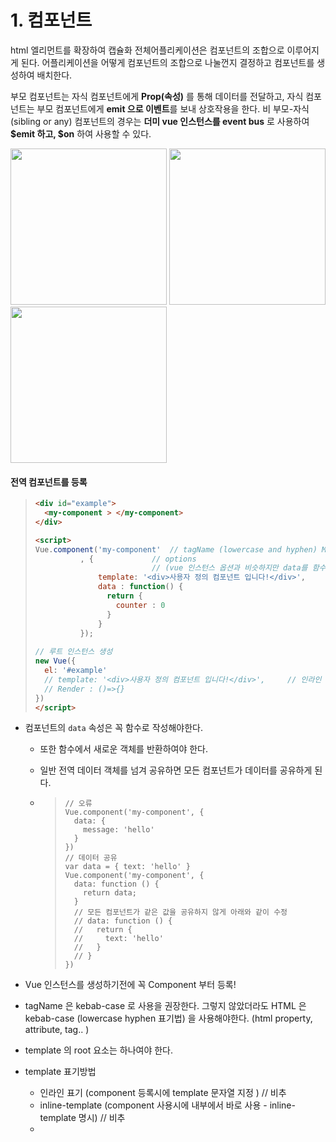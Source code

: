 # 1. 컴포넌트

html 엘리먼트를 확장하여 캡슐화
전체어플리케이션은 컴포넌트의 조합으로 이루어지게 된다.
어플리케이션을 어떻게 컴포넌트의 조합으로 나눌껀지 결정하고 컴포넌트를 생성하여 배치한다. 

부모 컴포넌트는 자식 컴포넌트에게 **Prop(속성)** 를 통해 데이터를 전달하고, 
자식 컴포넌트는 부모 컴포넌트에게 **emit 으로 이벤트**를 보내 상호작용을 한다.
비 부모-자식 (sibling or any) 컴포넌트의 경우는 **더미 vue 인스턴스를 event bus** 로 사용하여 **\$emit 하고, \$on** 하여 사용할 수 있다.

<img src="https://joshua1988.github.io/images/posts/web/vuejs/components.png" width="250px"/>  <img src="https://kr.vuejs.org/images/props-events.png" width="250px"/><img src="https://ob6mci30g.qnssl.com/Blog/ArticleImage/51_12.png" width="250px">

#### 전역 컴포넌트를 등록

> ```html
> <div id="example">
>   <my-component > </my-component>
> </div>
>
> <script>
> Vue.component('my-component'  // tagName (lowercase and hyphen) MyComponent
> 			, {				// options 
> 							// (vue 인스턴스 옵션과 비슷하지만 data를 함수로 사용해야한다.)
>               template: '<div>사용자 정의 컴포넌트 입니다!</div>',		// 인라인 
>               data : function() {
>                 return {
>                   counter : 0
>                 }
>               }
> 			});
> 			
> // 루트 인스턴스 생성
> new Vue({
>   el: '#example'
>   // template: '<div>사용자 정의 컴포넌트 입니다!</div>',		// 인라인
>   // Render : ()=>{}
> })
> </script>
> ```

- 컴포넌트의 `data` 속성은 꼭 함수로 작성해야한다. 

  - 또한 함수에서 새로운 객체를 반환하여야 한다.  

  - 일반 전역 데이터 객체를 넘겨 공유하면 모든 컴포넌트가 데이터를 공유하게 된다. 

  - > ```
    > // 오류
    > Vue.component('my-component', {
    >   data: {
    >     message: 'hello'
    >   }
    > })
    > // 데이터 공유
    > var data = { text: 'hello' }
    > Vue.component('my-component', {
    >   data: function () {
    >     return data;
    >   }
    >   // 모든 컴포넌트가 같은 값을 공유하지 않게 아래와 같이 수정
    >   // data: function () {
    >   //   return {
    >   //     text: 'hello'
    >   //   }
    >   // }
    > })
    > ```

- Vue 인스턴스를 생성하기전에 꼭 Component 부터 등록!

- tagName 은 kebab-case 로 사용을 권장한다. 그렇지 않았더라도 HTML 은 kebab-case (lowercase hyphen 표기법) 을 사용해야한다. (html property, attribute, tag.. )

- template 의 root 요소는 하나여야 한다. 

- template 표기방법

  - 인라인  표기 (component 등록시에 template 문자열 지정 )  // 비추
  - inline-template (component 사용시에 내부에서 바로 사용 - inline-template 명시) // 비추
  - <template> 태그 (.vue 파일에서 주로 사용)
  - <script type="text/x-template" id="templateId">   // 비추

- 렌더링 
  > ```
  > <div id="example">
  >   <div>사용자 정의 컴포넌트 입니다!</div>
  > </div>
  > ```

#### 지역 컴포넌트 등록

> ```
> var Child = {
>   template: '<div>사용자 정의 컴포넌트 입니다!</div>'
> }
>
> new Vue({
>   // ...
>   components: {
>     // <my-component> 는 상위 템플릿에서만 사용할 수 있습니다.
>     'my-component': Child
>   }
> })
> ```

- 지역 컴포넌트 등록은 array [ ... ] 로도 가능하다 


#### \.vue 단일 파일 컴포넌트 - vue-loader 에 의해 파싱되어 지원되어진다. 

- ES6 나 CSS 빌드 등을 지원하게 되며, 컴포넌트 단위로 분리, 관리할 수 있다. 템플릿도 깔끔하게 작성가능.
- vue.component 하지 않음 (자동), 반드시 export 해야함. 
- template 에 id 부여하지 않음 (자동)
- 사용할때는 import 해서 사용함. 
- vetur 에서 scaffold 로 Snippet 할 수 있음


- .vue 파일

  > ```
  > <template>	// id 부여하지 않음
  >   <div>
  >     component test-son1<br/>
  >     {{text}}-{{isComplete}}
  >   </div>
  > </template>
  >
  > <script>
  > export default {	// vue.component 하지 않음, 반드시 export 해야함.
  >   name: 'ZVueCompSon',
  >   data () {
  >     return {
  >     }
  >   },
  >   props : ['text','isComplete'],
  >   computed : {
  >   },  
  >   methods : {
  >   }  
  > }
  > </script>
  >
  > <style>
  > </style>
  > ```

#### DOM template 제한 사항 및 해결책

> ```
> <!-- 문제 : <table> 은 하위에 가질 수 있는 element 가 제한이 있다 -->
> <table>
>   <my-row>...</my-row>
> </table>
> ```

> ```
> <!-- is 특수 속성 사용 -->
> <table>
>   <tr is="my-row"></tr>
> </table>
> ```

> **다음 소스 중 하나에 포함되면 문자열 템플릿을 사용하는 경우에는 이러한 제한 사항이 적용되지 않습니다.**:
>
> - `<script type="text/x-template">`
> - JavaScript 인라인 템플릿 문자열
> - `.vue` 컴포넌트 (단일파일 컴포넌트)
>
> 따라서 가능한 경우 항상 문자열 템플릿을 사용하는 것이 좋습니다.
>
> - <template> 를 사용할때는 is 특수 속성을 사용해야한다. 



# 2. Props  

상위 컴포넌트의 데이터를 하위 컴포넌트로 전달하는 사용자 지정 특성.

- 컴포넌트 정의할때 props 지정

> Vue.component('child', {  
> // props 정의  
> ***props: ['MyMessage'],***
> // 데이터와 마찬가지로 prop은 템플릿 내부에서 사용할 수 있으며  
> // vm의 this.MyMessage로 사용할 수 있습니다.  
> template: '<span>{{ MyMessage}}</span>'})

- 컴포넌트 사용할때 props 전달

> ```<child my-message="안녕하세요!"></child>```

- 동적 Props 바인딩

> ```<child :my-message="parentMsg"></child>```

- v-bind 을 이용한 객체 Props 바인딩

> ```todo: {  text: 'Learn Vue',  isComplete: false}```
>
> ```
> <todo-item v-bind="todo"></todo-item>
> ```
> 아래와 같다.
> ```
> <todo-item
>   v-bind:text="todo.text"
>   v-bind:is-complete="todo.isComplete"
> ></todo-item>
> ```

- 리터럴 구문은 문자열이기 때문에 숫자 상수를 전달하고자 하면 v-bind 를 이용하여 전달해야한다.

- 단방향 (상위==>하위)  흐름 : 상위 데이터가 업데이트 되면 하위는 업데이트 되지만 하위에서 업데이트 되면 상위는 업데이트 되지 않는다.

- primitive 일 경우에는 하위컴포넌트에서 받은 prop 를 업데이트 하면 하위 컴포넌트에만 반영되면서 워닝이 나오고, object 일 경우에는 하위컴포넌트에서 받은 prop 를 업데이트 하면 워닝 없이 모든 컴포넌트가 업데이트 된다. 

- 만약 하위에서 prop 로 데이터를 받은 후에 해당 데이터를 업데이트 하고자 하면 ==> 새로운 내부 데이터를 만들어 상위에서 받은 prop 는 초기값으로만 사용한다. 

  >props: ['initialCounter'],data: function () {  return { counter: this.initialCounter }}

- 만약 값은 업데이트 되지 않지만, 상위에서 받은 prop 를 변형해서 고정시키고자 한다면 computed 를 사용한다. 

  >props: ['size'],computed: {  normalizedSize: function () {    return this.size.trim().toLowerCase()  }}

- 컴포넌트는 자신의 props 의 요구사항을 지정하여 검증할 수 있고, 요구사항이 충족되지 않으면 워닝이 나온다. 이때는 props 를 배열이 아닌 객체 타입으로 사용한다. 

  > ```
  > Vue.component('example', {
  >   props: {
  >     // 기본 타입 확인 (`null` 은 어떤 타입이든 가능하다는 뜻입니다)
  >     propA: Number,
  >     // 여러개의 가능한 타입
  >     propB: [String, Number],
  >     // 문자열이며 꼭 필요합니다
  >     propC: {
  >       type: String,
  >       required: true
  >     },
  >     // 숫자이며 기본 값을 가집니다
  >     propD: {
  >       type: Number,
  >       default: 100
  >     },
  >     // 객체/배열의 기본값은 **팩토리 함수에서 반환 되어야 합니다.**
  >     propE: {
  >       type: Object,
  >       default: function () {
  >         return { message: 'hello' }
  >       }
  >     },
  >     // 사용자 정의 유효성 검사 가능
  >     propF: {
  >       validator: function (value) {
  >         return value > 10
  >       }
  >     }
  >   }
  > })
  > ```

- > `type`은 다음 네이티브 생성자 중 하나를 사용할 수 있습니다.
  >
  > - String
  > - Number
  > - Boolean
  > - Function
  > - Object
  > - Array
  > - Symbol
  >
  > 또한, `type` 은 커스텀 생성자 함수가 될 수 있고, assertion은 `instanceof` 체크로 만들어 질 것입니다.
  >
  > props 검증이 실패하면 Vue는 콘솔에서 경고를 출력합니다(개발 빌드를 사용하는 경우). props는 컴포넌트 인스턴스가 **생성되기 전**에 검증되기 때문에 `default` 또는 `validator`함수 내에서 `data`, `computed` 또는 `methods`와 같은 인스턴스 속성을 사용할 수 없습니다.



# 3. event 및 기타 속성

- props 가 아닌 속성을 컴포넌트에 전달하게 되면  

  - 일단 모두 컴포넌트 root element 에 자동으로 추가된다. 
  - 중첩 (컴포넌트 내부에서도 있고, 상위에서도 전달되어 자동으로 추가된 속성) 된 속성의 경우
    - style : 합쳐져서 최종적인 style 을 만든다.  
    - 그외 : 전달된 속성이 내부 속성을 대체한다. 

- 이벤트 트리거(발산)

  - $emit : 이벤트 트리거

- 이벤트 감지 등록

  - v-on : 템플릿에 자식에서 호출한 이벤트 감지 등록  ($on 은 자식 이벤트는 감지하지 않음)
  - \$on  : 자식 이외의 이벤트 감지 등록 (더미 vue 객체 (이벤트버스) 와 \$emit, $on 을 통한 통신)
  - 컴포넌트에서 발행한 이벤트가 기본 이벤트와 이름이 같다면 
    - 기본적으로 컴포넌트에서 발생한 이벤트로 인식된다.
    - 구별하고자 하면 v-on:click.native="xxx" 처럼 native 수식어를 붙여준다. 


  - > ```
    > <div id="counter-event-example">
    >   <p>{{ total }}</p>
    >   <button-counter v-on:increment="incrementTotal"></button-counter>
    >   <button-counter v-on:increment="incrementTotal"></button-counter>
    > </div>
    > ```
    >

- > ```
  > Vue.component('button-counter', {
  >   template: '<button v-on:click="incrementCounter">{{ counter }}</button>',
  >   data: function () {
  >     return {
  >       counter: 0
  >     }
  >   },
  >   methods: {
  >     incrementCounter: function () {
  >       this.counter += 1
  >       this.$emit('increment')
  >     }
  >   },
  > })
  >
  > new Vue({
  >   el: '#counter-event-example',
  >   data: {
  >     total: 0
  >   },
  >   methods: {
  >     incrementTotal: function () {
  >       this.total += 1
  >     }
  >   }
  > })
  >  
  > ```

- .sync 수식어 : 양방향바인딩(??) 이라기보다는 update:name 이벤트수신에 대한 syntex sugar.

- 사용자정의 입력 컴포넌트

  - v-model 로 앙방향 바인딩 할 수 있다. 

  - v-model 을 사용하면 컴포넌트는 value prop 를 가져야하고, input 이벤시에 상위로 input 이벤트를 $emit 하여야 한다. 

  - checkbox 등의 특수 타입 입력 컴포넌트를 위해 v-model 을 커스텀할 수 있다. 

    - > ```
      > Vue.component('my-checkbox', {
      >   model: {
      >     prop: 'checked',
      >     event: 'change'
      >   },
      >   props: {
      >     // 다른 목적을 위해 `value` prop를 사용할 수 있습니다.
      >     checked: Boolean,
      >     value: String
      >   },
      >   // ...
      > })
      >
      > ```
      >
      > ```
      > <my-checkbox v-model="foo" value="some value"></my-checkbox>
      >
      > ```
      >
      > 아래와 같습니다
      >
      > ```
      > <my-checkbox
      >   :checked="foo"
      >   @change="val => { foo = val }"
      >   value="some value">
      > </my-checkbox>
      > ```

  ​


# 4. 슬롯

- 범위 컴파일

  - 상위 데이터는 상위 범위로 컴파일 되며, 하위 데이터는 하위 범위로 컴파일 된다. 

- 단일 슬롯

  - 기본적으로 상위에서 component 태그 안의 컨텐츠는 삭제된다. 
  - component template 안에 <slot> 이 있다면 상위의 component 태그 안의 컨텐츠가 <slot> 위치에 삽입되어 <slot> 을 대체한다. 
  - 이는 prop 로 html 문자열을 전달하기 귀찮은 문제를 해결한다. 

- 이름을 가지는 슬롯

  - 슬롯이 여러개 있다면 slot 이 이름을 가질 수 있다. 상위에서 component 태그 안의 컨텐츠에 slot 이름을 주어 대체할 위치를 지정할 수 있다. 이때 이름이 없는 기본 slot 이 하나 존재할 수 있고, 이 기본 슬롯은 이름 없는 컨텐츠의 포괄적 컨테이너가 된다. 

- 범위를 가지는 슬롯

  - component 가 slot 을 가지고, 상위에서 component 태그 안의 컨텐츠(template 포함 모든 component 나 element) 가 sslot-scope 를 가지면 하위 component 의 slot 태그에서 지정된 속성 (prop) 를 사용할 수 있다. 

  - > 범위가 지정된 슬롯은 이미 렌더링 된 엘리먼트 대신 재사용 가능한 템플릿(데이터를 전달할 수 있음)으로 작동하는 특별한 유형의 슬롯입니다.
    >
    > prop을 컴포넌트에게 전달하는 것처럼, 하위 컴포넌트에서 단순히 데이터를 슬롯에 전달하면 됩니다.
    >
    > ```
    > <div class="child">
    >   <slot text="hello from child"></slot>
    > </div>
    >
    > ```
    >
    > 부모에서, 특별한 속성 `scope-scope`를 가진 `<template>` 엘리먼트가 있어야 합니다. 이것은 범위를 가지는 슬롯을 위한 템플릿임을 나타냅니다. `slot-scope`의 값은 자식으로부터 전달 된 props 객체를 담고있는 임시 변수의 이름입니다:
    >
    > ```
    > <div class="parent">
    >   <child>
    >     <template slot-scope="props">
    >       <span>hello from parent</span>
    >       <span>{{ props.text }}</span>
    >     </template>
    >   </child>
    > </div>
    >
    > ```
    >
    > 위를 렌더링하면 출력은 다음과 같습니다.
    >
    > ```
    > <div class="parent">
    >   <div class="child">
    >     <span>hello from parent</span>
    >     <span>hello from child</span>
    >   </div>
    > </div>
    >
    > ```
    >
    > > 2.5.0+에서, `slot-scope` 는 더이상 `<template>` 뿐 아니라 컴포넌트나 엘리먼트에서도 사용할 수 있습니다.
    >
    > 범위가 지정된 슬롯의 보다 일반적인 사용 사례는 컴포넌트 사용자가 리스트의 각 항목을 렌더링하는 방법을 사용자 정의할 수 있는 리스트 컴포넌트입니다.
    >
    > ```
    > <my-awesome-list :items="items">
    >   <!-- scoped slot 역시 이름을 가질 수 있습니다 -->
    >   <li
    >     slot="item"
    >     slot-scope="props"
    >     class="my-fancy-item">
    >     {{ props.text }}
    >   </li>
    > </my-awesome-list>
    >
    > ```
    >
    > 그리고 리스트 컴포넌트의 템플릿 :
    >
    > ```
    > <ul>
    >   <slot name="item"
    >     v-for="item in items"
    >     :text="item.text">
    >     <!-- 대체 컨텐츠는 여기입니다. -->
    >   </slot>
    > </ul>
    >
    > ```

- 디스트럭처링 

  - slot-scope 에서 객체로 받아서 obj.name 형태로도 사용가능하고, 
  - ES2015 디스트럭처 표현식으로도 사용가능하다. {name1, name2...}


# 5. 동적컴포넌트

- 컴포넌트를 이름으로 바꿔 넣을 수 있다. 

  - >```
    >var vm = new Vue({
    >  el: '#example',
    >  data: {
    >    currentView: 'home'
    >  },
    >  components: {
    >    home: { /* ... */ },
    >    posts: { /* ... */ },
    >    archive: { /* ... */ }
    >  }
    >})
    >```
    >
    >```
    ><component v-bind:is="currentView">
    >  <!-- vm.currentView가 변경되면 컴포넌트가 변경됩니다! -->
    ></component>
    >```

- 이때 바뀌여서 없어지는 (비활성??) 컴포넌트를 캐시하기 위해서 <keep-alive> 를 사용할 수 있다. 

  - > ```
    > <keep-alive>
    >   <component :is="currentView">
    >     <!-- 비활성화 된 컴포넌트는 캐시 됩니다! -->
    >   </component>
    > </keep-alive>
    > ```


# 6. 기타

- 재사용 가능한 컴포넌트 제작하기

  - prop, event, slot  이용하여 잘 설계된 컴포넌트.

- 자식 컴포넌트 참조 : ref 속성을 줘서 자식 직접 참조

  - > ```
    > <div id="parent">
    >   <user-profile ref="profile"></user-profile>
    > </div>
    > ```

  - > ```
    > var parent = new Vue({ el: '#parent' })
    > // 자식 컴포넌트 인스턴스에 접근합니다.
    > var child = parent.$refs.profile
    > ```

- 비동기 컴포넌트 & 고급 비동기 컴포넌트

  - 컴포넌트를 비동기로 필요할때 로드할 수 있다. 
  - https://jsfiddle.net/changjoo_park/em578twu/

- 컴포넌트 이름 규약

  - 컴포넌트나 prop 등록할때 kebab/camel/pascal case 를 사용가능하나 html 에서는 kebab 만 가능.

- 재귀 컴포넌트 & 컴포넌트 사이의 순환 참조

  - 재귀로 컴포넌트를 사용할 수 있다.
  - tree 컴포넌트등.. 
  - stackoverflow 가능성 있다. 

- 인라인 템플릿

  - component 사용하면서 inline-template 이라고 명시하고 바로 html 템플릿 사용.

- X-Templates

  - script 에 템프릿 표기 (비추) 

- v-once를 이용한 비용이 적게드는 정적 컴포넌트

  - 정적인 컴포넌트라면 v-once 속성을 이용하면 캐시하여 빠르다.
  - 데이터는 초기값을 제외하고는 바인딩 되지 않음.

- component 에서 css (스타일) = .vue 

  - 전역
  - scoped
  - computed



